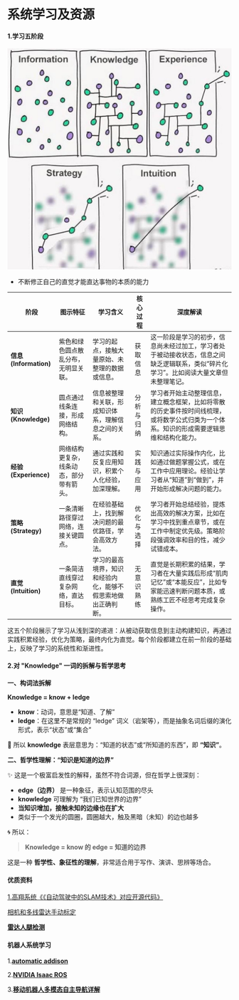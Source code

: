 # 系统学习及资源

#### 1.学习五阶段

<img src="github.assets/杨振宁.jpg" alt="杨振宁" style="zoom:50%;" />



- 不断修正自己的直觉才能直达事物的本质的能力



| **阶段**      | **图示特征**                                      | **学习含义**                                                                 | **核心过程**         | **深度解读**                                                                                     |
|---------------|--------------------------------------------------|-----------------------------------------------------------------------------|---------------------|-------------------------------------------------------------------------------------------------|
| **信息 (Information)** | 紫色和绿色圆点散乱分布，无明显关联。              | 学习的起点，接触大量原始、未整理的数据或信息。                                | 获取信息            | 这一阶段是学习的初步，信息尚未经过加工，学习者处于被动接收状态，信息之间缺乏逻辑联系，类似“碎片化学习”。比如阅读大量文章但未整理笔记。 |
| **知识 (Knowledge)**   | 圆点通过线条连接，形成网络结构。                  | 信息被整理和关联，形成知识体系，理解信息之间的关系。                          | 分析与归纳          | 学习者开始主动整理信息，建立概念框架，比如将零散的历史事件按时间线梳理，或将数学公式归类为一个体系。知识的形成需要逻辑思维和结构化能力。 |
| **经验 (Experience)**  | 网络结构更复杂，线条动态，部分带有箭头。          | 通过实践和反复应用知识，积累个人化经验，加深理解。                            | 实践与应用          | 知识通过实际操作内化，比如通过做题掌握公式，或在工作中应用理论。经验让学习者从“知道”到“做到”，并开始形成解决问题的能力。 |
| **策略 (Strategy)**    | 一条清晰路径穿过网络，连接关键圆点。              | 在经验基础上，找到解决问题的最优路径，学会高效方法。                          | 优化与选择          | 学习者开始总结经验，提炼出高效的解决方案，比如在学习中找到重点章节，或在工作中制定优先级。策略阶段强调效率和目的性，减少试错成本。 |
| **直觉 (Intuition)**   | 一条简洁直线穿过复杂网络，直达目标。              | 学习的最高境界，知识和经验内化，能够不假思索地做出正确判断。                  | 无意识熟练          | 直觉是长期积累的结果，学习者在大量实践后形成“肌肉记忆”或“本能反应”，比如专家能迅速判断问题本质，或熟练工匠不经思考完成复杂操作。 |

这五个阶段展示了学习从浅到深的递进：从被动获取信息到主动构建知识，再通过实践积累经验，优化为策略，最终内化为直觉。每个阶段都建立在前一阶段的基础上，反映了学习的系统性和渐进性。



#### 2.对 "Knowledge" 一词的拆解与哲学思考

**一、构词法拆解**

**Knowledge = know + ledge**

- **know**：动词，意思是“知道、了解”
- **ledge**：在这里不是常规的 “ledge” 词义（岩架等），而是抽象名词后缀的演化形式，表示“状态”或“集合”

📌 所以 **knowledge** 表层意思为：“知道的状态”或“所知道的东西”，即 **“知识”**。

**二、哲学性理解：“知识是知道的边界”**

✨ 这是一个极富启发性的解释，虽然不符合词源，但在哲学上很深刻：

- **edge（边界）** 是一种象征，表示认知范围的尽头  
- **knowledge** 可理解为 “我们已知世界的边界”  
- **当知识增加，接触未知的边缘也在扩大**  
- 类似于一个发光的圆圈，圆圈越大，触及黑暗（未知）的边也越多

🌀 所以：

> **Knowledge = know 的 edge = 知道的边界**

这是一种 **哲学性、象征性的理解**，非常适合用于写作、演讲、思辨等场合。





#### 优质资料

[1.高翔系统《《自动驾驶中的SLAM技术》对应开源代码》](https://github.com/gaoxiang12/slam_in_autonomous_driving?tab=readme-ov-file)

[相机和多线雷达手动标定](https://github.com/tdcsu/clm/tree/main)

[**雷达人腿检测**](https://gitee.com/ncnynl/ros2_leg_detector)

#### 机器人系统学习

1.[**automatic addison**](https://automaticaddison.com/tutorials/)

2.[**NVIDIA Isaac ROS**](https://nvidia-isaac-ros.github.io/index.html)

3.[**移动机器人多模态自主导航详解**](https://zhuanlan.zhihu.com/p/429697098)

